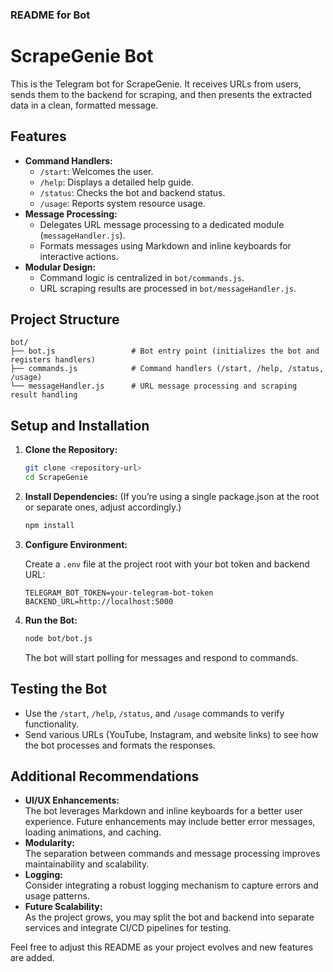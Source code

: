 ### README for Bot

# ScrapeGenie Bot

This is the Telegram bot for ScrapeGenie. It receives URLs from users, sends them to the backend for scraping, and then presents the extracted data in a clean, formatted message.

## Features

- **Command Handlers:**  
  - `/start`: Welcomes the user.  
  - `/help`: Displays a detailed help guide.  
  - `/status`: Checks the bot and backend status.  
  - `/usage`: Reports system resource usage.
- **Message Processing:**  
  - Delegates URL message processing to a dedicated module (`messageHandler.js`).  
  - Formats messages using Markdown and inline keyboards for interactive actions.
- **Modular Design:**  
  - Command logic is centralized in `bot/commands.js`.  
  - URL scraping results are processed in `bot/messageHandler.js`.

## Project Structure

```
bot/
├── bot.js                 # Bot entry point (initializes the bot and registers handlers)
├── commands.js            # Command handlers (/start, /help, /status, /usage)
└── messageHandler.js      # URL message processing and scraping result handling
```

## Setup and Installation

1. **Clone the Repository:**
   ```sh
   git clone <repository-url>
   cd ScrapeGenie
   ```

2. **Install Dependencies:**
   (If you’re using a single package.json at the root or separate ones, adjust accordingly.)
   ```sh
   npm install
   ```

3. **Configure Environment:**

   Create a `.env` file at the project root with your bot token and backend URL:
   ```env
   TELEGRAM_BOT_TOKEN=your-telegram-bot-token
   BACKEND_URL=http://localhost:5000
   ```

4. **Run the Bot:**
   ```sh
   node bot/bot.js
   ```
   The bot will start polling for messages and respond to commands.

## Testing the Bot

- Use the `/start`, `/help`, `/status`, and `/usage` commands to verify functionality.
- Send various URLs (YouTube, Instagram, and website links) to see how the bot processes and formats the responses.

## Additional Recommendations

- **UI/UX Enhancements:**  
  The bot leverages Markdown and inline keyboards for a better user experience. Future enhancements may include better error messages, loading animations, and caching.
- **Modularity:**  
  The separation between commands and message processing improves maintainability and scalability.
- **Logging:**  
  Consider integrating a robust logging mechanism to capture errors and usage patterns.
- **Future Scalability:**  
  As the project grows, you may split the bot and backend into separate services and integrate CI/CD pipelines for testing.

Feel free to adjust this README as your project evolves and new features are added.
